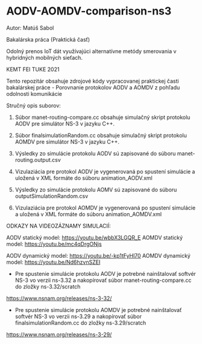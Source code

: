 # AODV-AOMDV-comparison-ns3

Autor: Matúš Sabol

Bakalárska práca (Praktická časť)

Odolný prenos IoT dát využívajúci alternatívne metódy smerovania v hybridných mobilných sieťach.

KEMT FEI TUKE 2021

Tento repozitár obsahuje zdrojové kódy vypracovanej praktickej časti bakalárskej práce - Porovnanie protokolov AODV a AOMDV z pohľadu odolnosti komunikácie


Stručný opis suborov:

1. Súbor manet-routing-compare.cc obsahuje simulačný skript protokolu AODV pre simulátor NS-3 v jazyku C++.

2. Súbor finalsimulationRandom.cc obsahuje simulačný skript protokolu AOMDV pre simulátor NS-3 v jazyku C++.

3. Výsledky zo simulácie protokolu AODV sú zapisované do súboru manet-routing.output.csv

4. Vizulaziácia pre protokol AODV je vygenerovaná po spustení simulácie a uložená v XML formáte do súboru animation_AODV.xml

5. Výsledky zo simulácie protokolu AOMV sú zapisované do súboru outputSimulationRandom.csv

6. Vizulaziácia pre protokol AOMDV je vygenerovaná po spustení simulácie a uložená v XML formáte do súboru animation_AOMDV.xml

ODKAZY NA VIDEOZÁZNAMY SIMULACIÍ:

AODV statický model: https://youtu.be/wbbX3LGQR_E
AOMDV statický model: https://youtu.be/mc4qDrgONjs

AODV dynamický model: https://youtu.be/-kp1tFyHl70
AOMDV dynamický model: https://youtu.be/Nd6hzvnSZEI

 
- Pre spustenie simulácie protokolu AODV je potrebné nainštalovať softvér NS-3 vo verzii ns-3.32 a nakopírovať súbor manet-routing-compare.cc do zložky ns-3.32/scratch

https://www.nsnam.org/releases/ns-3-32/

- Pre spustenie simulácie protokolu AOMDV je potrebné nainštalovať softvér NS-3 vo verzii ns-3.29 a nakopírovať súbor finalsimulationRandom.cc do zložky ns-3.29/scratch

https://www.nsnam.org/releases/ns-3-29/
